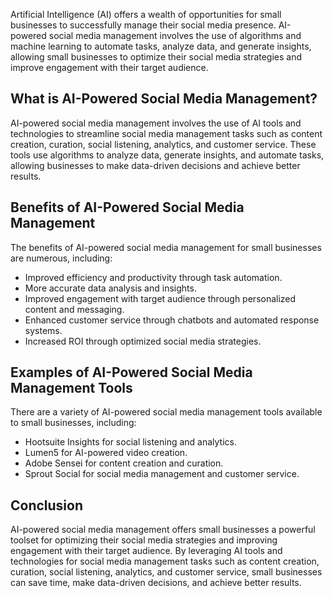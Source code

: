 

Artificial Intelligence (AI) offers a wealth of opportunities for small businesses to successfully manage their social media presence. AI-powered social media management involves the use of algorithms and machine learning to automate tasks, analyze data, and generate insights, allowing small businesses to optimize their social media strategies and improve engagement with their target audience.

What is AI-Powered Social Media Management?
-------------------------------------------

AI-powered social media management involves the use of AI tools and technologies to streamline social media management tasks such as content creation, curation, social listening, analytics, and customer service. These tools use algorithms to analyze data, generate insights, and automate tasks, allowing businesses to make data-driven decisions and achieve better results.

Benefits of AI-Powered Social Media Management
----------------------------------------------

The benefits of AI-powered social media management for small businesses are numerous, including:

* Improved efficiency and productivity through task automation.
* More accurate data analysis and insights.
* Improved engagement with target audience through personalized content and messaging.
* Enhanced customer service through chatbots and automated response systems.
* Increased ROI through optimized social media strategies.

Examples of AI-Powered Social Media Management Tools
----------------------------------------------------

There are a variety of AI-powered social media management tools available to small businesses, including:

* Hootsuite Insights for social listening and analytics.
* Lumen5 for AI-powered video creation.
* Adobe Sensei for content creation and curation.
* Sprout Social for social media management and customer service.

Conclusion
----------

AI-powered social media management offers small businesses a powerful toolset for optimizing their social media strategies and improving engagement with their target audience. By leveraging AI tools and technologies for social media management tasks such as content creation, curation, social listening, analytics, and customer service, small businesses can save time, make data-driven decisions, and achieve better results.
